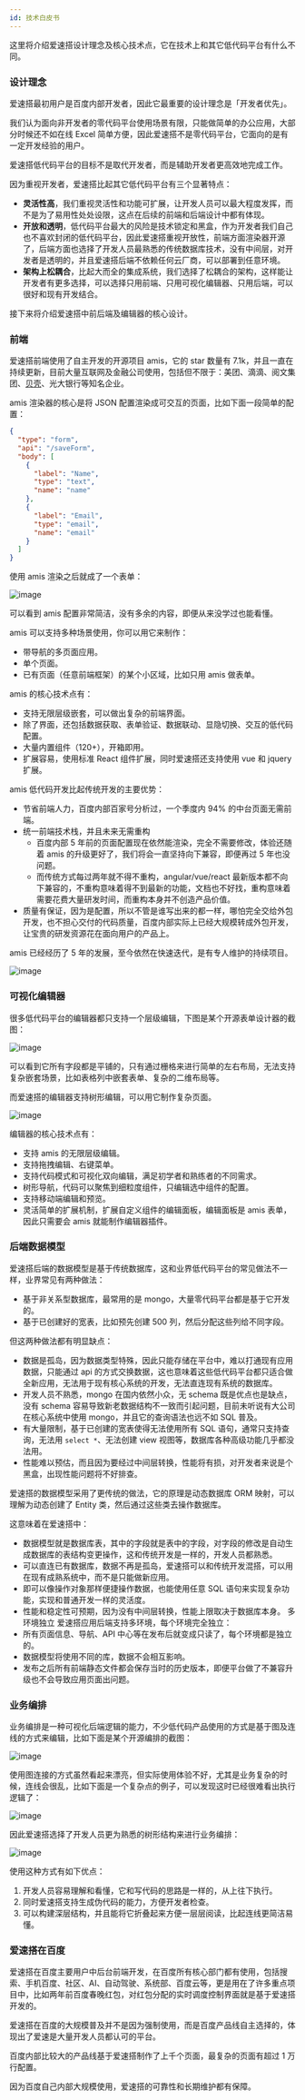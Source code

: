 ```yaml
---
id: 技术白皮书
---
```


这里将介绍爱速搭设计理念及核心技术点，它在技术上和其它低代码平台有什么不同。

### 设计理念

爱速搭最初用户是百度内部开发者，因此它最重要的设计理念是「开发者优先」。

我们认为面向非开发者的零代码平台使用场景有限，只能做简单的办公应用，大部分时候还不如在线 Excel 简单方便，因此爱速搭不是零代码平台，它面向的是有一定开发经验的用户。

爱速搭低代码平台的目标不是取代开发者，而是辅助开发者更高效地完成工作。

因为重视开发者，爱速搭比起其它低代码平台有三个显著特点：

- **灵活性高**，我们重视灵活性和功能可扩展，让开发人员可以最大程度发挥，而不是为了易用性处处设限，这点在后续的前端和后端设计中都有体现。
- **开放和透明**，低代码平台最大的风险是技术锁定和黑盒，作为开发者我们自己也不喜欢封闭的低代码平台，因此爱速搭重视开放性，前端方面渲染器开源了，后端方面也选择了开发人员最熟悉的传统数据库技术，没有中间层，对开发者是透明的，并且爱速搭后端不依赖任何云厂商，可以部署到任意环境。
- **架构上松耦合**，比起大而全的集成系统，我们选择了松耦合的架构，这样能让开发者有更多选择，可以选择只用前端、只用可视化编辑器、只用后端，可以很好和现有开发结合。

接下来将介绍爱速搭中前后端及编辑器的核心设计。

### 前端

爱速搭前端使用了自主开发的开源项目 amis，它的 star 数量有 7.1k，并且一直在持续更新，目前大量互联网及金融公司使用，包括但不限于：美团、滴滴、阅文集团、[贝壳](https://mp.weixin.qq.com/s/_TGPjWaY5OJNllPQhi5pzg)、光大银行等知名企业。

amis 渲染器的核心是将 JSON 配置渲染成可交互的页面，比如下面一段简单的配置：

```json
{
  "type": "form",
  "api": "/saveForm",
  "body": [
    {
      "label": "Name",
      "type": "text",
      "name": "name"
    },
    {
      "label": "Email",
      "type": "email",
      "name": "email"
    }
  ]
}
```

使用 amis 渲染之后就成了一个表单：

![image](/img/产品描述/amis-form.png)

可以看到 amis 配置非常简洁，没有多余的内容，即便从来没学过也能看懂。

amis 可以支持多种场景使用，你可以用它来制作：

- 带导航的多页面应用。
- 单个页面。
- 已有页面（任意前端框架）的某个小区域，比如只用 amis 做表单。

amis 的核心技术点有：

- 支持无限层级嵌套，可以做出复杂的前端界面。
- 除了界面，还包括数据获取、表单验证、数据联动、显隐切换、交互的低代码配置。
- 大量内置组件（120+），开箱即用。
- 扩展容易，使用标准 React 组件扩展，同时爱速搭还支持使用 vue 和 jquery 扩展。

amis 低代码开发比起传统开发的主要优势：

- 节省前端人力，百度内部百家号分析过，一个季度内 94% 的中台页面无需前端。
- 统一前端技术栈，并且未来无需重构
  - 百度内部 5 年前的页面配置现在依然能渲染，完全不需要修改，体验还随着 amis 的升级更好了，我们将会一直坚持向下兼容，即便再过 5 年也没问题。
  - 而传统方式每过两年就不得不重构，angular/vue/react 最新版本都不向下兼容的，不重构意味着得不到最新的功能，文档也不好找，重构意味着需要花费大量研发时间，而重构本身并不创造产品价值。
- 质量有保证，因为是配置，所以不管是谁写出来的都一样，哪怕完全交给外包开发，也不担心交付的代码质量，百度内部实际上已经大规模转成外包开发，让宝贵的研发资源花在面向用户的产品上。

amis 已经经历了 5 年的发展，至今依然在快速迭代，是有专人维护的持续项目。

![image](/img/产品描述/amis-ci.png)

### 可视化编辑器

很多低代码平台的编辑器都只支持一个层级编辑，下图是某个开源表单设计器的截图：

![image](/img/产品描述/other-editor.png)

可以看到它所有字段都是平铺的，只有通过栅格来进行简单的左右布局，无法支持复杂嵌套场景，比如表格列中嵌套表单、复杂的二维布局等。

而爱速搭的编辑器支持树形编辑，可以用它制作复杂页面。

![image](/img/产品描述/amis-editor.png)

编辑器的核心技术点有：

- 支持 amis 的无限层级编辑。
- 支持拖拽编辑、右键菜单。
- 支持代码模式和可视化双向编辑，满足初学者和熟练者的不同需求。
- 树形导航，代码可以聚焦到细粒度组件，只编辑选中组件的配置。
- 支持移动端编辑和预览。
- 灵活简单的扩展机制，扩展自定义组件的编辑面板，编辑面板是 amis 表单，因此只需要会 amis 就能制作编辑器插件。

### 后端数据模型

爱速搭后端的数据模型是基于传统数据库，这和业界低代码平台的常见做法不一样，业界常见有两种做法：

- 基于非关系型数据库，最常用的是 mongo，大量零代码平台都是基于它开发的。
- 基于已创建好的宽表，比如预先创建 500 列，然后分配这些列给不同字段。

但这两种做法都有明显缺点：

- 数据是孤岛，因为数据类型特殊，因此只能存储在平台中，难以打通现有应用数据，只能通过 api 的方式交换数据，这也意味着这些低代码平台都只适合做全新应用，无法用于现有核心系统的开发，无法直连现有系统的数据库。
- 开发人员不熟悉，mongo 在国内依然小众，无 schema 既是优点也是缺点，没有 schema 容易导致新老数据结构不一致而引起问题，目前未听说有大公司在核心系统中使用 mongo，并且它的查询语法也远不如 SQL 普及。
- 有大量限制，基于已创建的宽表使得无法使用所有 SQL 语句，通常只支持查询，无法用 `select *`、无法创建 view 视图等，数据库各种高级功能几乎都没法用。
- 性能难以预估，而且因为要经过中间层转换，性能将有损，对开发者来说是个黑盒，出现性能问题将不好排查。

爱速搭的数据模型采用了更传统的做法，它的原理是动态数据库 ORM 映射，可以理解为动态创建了 Entity 类，然后通过这些类去操作数据库。

这意味着在爱速搭中：

- 数据模型就是数据库表，其中的字段就是表中的字段，对字段的修改是自动生成数据库的表结构变更操作，这和传统开发是一样的，开发人员都熟悉。
- 可以直连已有数据库，数据不再是孤岛，爱速搭可以和传统开发混搭，可以用在现有成熟系统中，而不是只能做新应用。
- 即可以像操作对象那样便捷操作数据，也能使用任意 SQL 语句来实现复杂功能，实现和普通开发一样的灵活度。
- 性能和稳定性可预期，因为没有中间层转换，性能上限取决于数据库本身。
  多环境独立
  爱速搭应用后端支持多环境，每个环境完全独立：
- 所有页面信息、导航、API 中心等在发布后就变成只读了，每个环境都是独立的。
- 数据模型将使用不同的库，数据不会相互影响。
- 发布之后所有前端静态文件都会保存当时的历史版本，即便平台做了不兼容升级也不会导致应用页面出问题。

### 业务编排

业务编排是一种可视化后端逻辑的能力，不少低代码产品使用的方式是基于图及连线的方式来编辑，比如下面是某个开源编排的截图：

![image](/img/产品描述/n8n-editor.png)

使用图连接的方式虽然看起来漂亮，但实际使用体验不好，尤其是业务复杂的时候，连线会很乱，比如下面是一个复杂点的例子，可以发现这时已经很难看出执行逻辑了：

![image](/img/产品描述/bp-hell.png)

因此爱速搭选择了开发人员更为熟悉的树形结构来进行业务编排：

![image](/img/产品描述/auto-flow.png '爱速搭的业务编排')

使用这种方式有如下优点：

1. 开发人员容易理解和看懂，它和写代码的思路是一样的，从上往下执行。
2. 同时爱速搭支持生成伪代码的能力，方便开发者检查。
3. 可以构建深层结构，并且能将它折叠起来方便一层层阅读，比起连线更简洁易懂。

### 爱速搭在百度

爱速搭在百度主要用户中后台前端开发，在百度所有核心部门都有使用，包括搜索、手机百度、社区、AI、自动驾驶、系统部、百度云等，更是用在了许多重点项目中，比如两年前百度春晚红包，对红包分配的实时调度控制界面就是基于爱速搭开发的。

爱速搭在百度的大规模普及并不是因为强制使用，而是百度产品线自主选择的，体现出了爱速是大量开发人员都认可的平台。

百度内部比较大的产品线基于爱速搭制作了上千个页面，最复杂的页面有超过 1 万行配置。

因为百度自己内部大规模使用，爱速搭的可靠性和长期维护都有保障。
